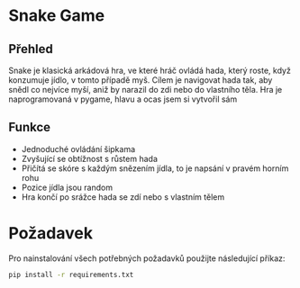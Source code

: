 # Snake Game

## Přehled
Snake je klasická arkádová hra, ve které hráč ovládá hada, který roste, když konzumuje jídlo, v tomto případě myš. Cílem je navigovat hada tak, aby snědl co nejvíce myší, aniž by narazil do zdi nebo do vlastního těla.
Hra je naprogramovaná v pygame, hlavu a ocas jsem si vytvořil sám

## Funkce
- Jednoduché ovládání šipkama
- Zvyšující se obtížnost s růstem hada
- Přičítá se skóre s každým snězením jídla, to je napsání v pravém horním rohu
- Pozice jídla jsou random
- Hra končí po srážce hada se zdí nebo s vlastním tělem

# Požadavek
Pro nainstalování všech potřebných požadavků použijte následující příkaz:

```sh
pip install -r requirements.txt

